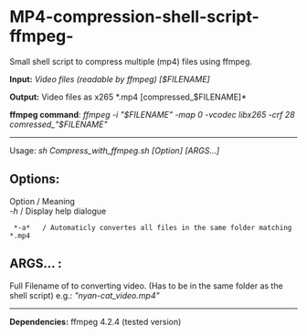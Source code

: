 # MP4-compression-shell-script-ffmpeg-
Small shell script to compress multiple (mp4) files using ffmpeg.

**Input:**  *Video files (readable by ffmpeg) [$FILENAME]*

**Output:** Video files as x265 \*.mp4 [compressed_$FILENAME]*

**ffmpeg command**:  *ffmpeg -i \"\$FILENAME\" -map 0 -vcodec libx265 -crf 28 comressed_\"\$FILENAME\"*

  ________________________________________

Usage: *sh Compress_with_ffmpeg.sh [Option] [ARGS...]*
  
**Options:**
  ----------------------------------------
   Option / Meaning                   
     *-h*   / Display help dialogue
     
     *-a*   / Automaticly convertes all files in the same folder matching *.mp4


**ARGS... :**
  ----------------------------------------
  Full Filename of to converting video. (Has to be in the same folder as the shell script)
    e.g.: *"nyan-cat_video.mp4"*

  ________________________________________
  
**Dependencies:**
  ffmpeg 4.2.4 (tested version)
